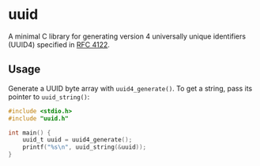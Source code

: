 # uuid

A minimal C library for generating version 4 universally unique identifiers (UUID4) specified in [RFC 4122](https://tools.ietf.org/html/rfc4122).

## Usage

Generate a UUID byte array with `uuid4_generate()`. To get a string, pass its pointer to `uuid_string()`:

``` c
#include <stdio.h>
#include "uuid.h"

int main() {
    uuid_t uuid = uuid4_generate();
    printf("%s\n", uuid_string(&uuid));
}
```
